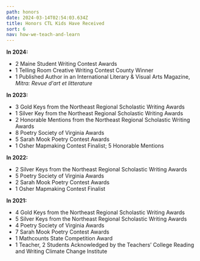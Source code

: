 ```yaml
---
path: honors
date: 2024-03-14T02:54:03.634Z
title: Honors CTL Kids Have Received
sort: 6
nav: how-we-teach-and-learn
---
```

**In 2024:**

* 2 Maine Student Writing Contest Awards
* 1 Telling Room Creative Writing Contest County Winner
* 1 Published Author in an International Literary & Visual Arts Magazine, *Mitra: Revue d'art et litterature*

**In 2023:**

* 3 Gold Keys from the Northeast Regional Scholastic Writing Awards
* 1 Silver Key from the Northeast Regional Scholastic Writing Awards
* 2 Honorable Mentions from the Northeast Regional Scholastic Writing Awards
* 8 Poetry Society of Virginia Awards
* 5 Sarah Mook Poetry Contest Awards
* 1 Osher Mapmaking Contest Finalist; 5 Honorable Mentions

**In 2022:**

* 2 Silver Keys from the Northeast Regional Scholastic Writing Awards
* 5 Poetry Society of Virginia Awards
* 2 Sarah Mook Poetry Contest Awards
* 1 Osher Mapmaking Contest Finalist 

**In 2021:**

* 4 Gold Keys from the Northeast Regional Scholastic Writing Awards
* 5 Silver Keys from the Northeast Regional Scholastic Writing Awards
* 4 Poetry Society of Virginia Awards
* 7 Sarah Mook Poetry Contest Awards
* 1 Mathcounts State Competition Award
* 1 Teacher, 2 Students Acknowledged by the Teachers’ College Reading and Writing Climate Change Institute